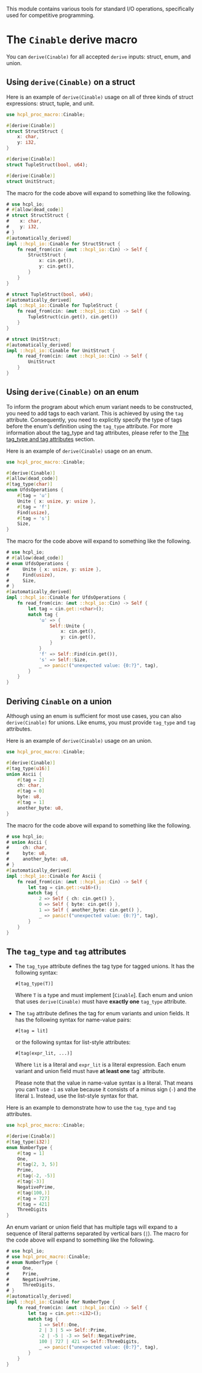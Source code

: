 This module contains various tools for standard I/O operations,
specifically used for competitive programming.

# The `Cinable` derive macro
You can `derive(Cinable)` for all accepted `derive` inputs:
struct, enum, and union.

## Using `derive(Cinable)` on a struct
Here is an example of `derive(Cinable)` usage on all of three kinds
of struct expressions: struct, tuple, and unit.

```rust
use hcpl_proc_macro::Cinable;

#[derive(Cinable)]
struct StructStruct {
    x: char,
    y: i32,
}

#[derive(Cinable)]
struct TupleStruct(bool, u64);

#[derive(Cinable)]
struct UnitStruct;
```

The macro for the code above will expand to something
like the following.
```rust
# use hcpl_io;
# #[allow(dead_code)]
# struct StructStruct {
#    x: char,
#    y: i32,
# }
#[automatically_derived]
impl ::hcpl_io::Cinable for StructStruct {
    fn read_from(cin: &mut ::hcpl_io::Cin) -> Self {
        StructStruct {
            x: cin.get(),
            y: cin.get(),
        }
    }
}

# struct TupleStruct(bool, u64);
#[automatically_derived]
impl ::hcpl_io::Cinable for TupleStruct {
    fn read_from(cin: &mut ::hcpl_io::Cin) -> Self {
        TupleStruct(cin.get(), cin.get())
    }
}

# struct UnitStruct;
#[automatically_derived]
impl ::hcpl_io::Cinable for UnitStruct {
    fn read_from(cin: &mut ::hcpl_io::Cin) -> Self {
        UnitStruct
    }
}
```

## Using `derive(Cinable)` on an enum
To inform the program about which enum variant needs to be
constructed, you need to add tags to each variant. This is
achieved by using the `tag` attribute. Consequently, you need
to explicitly specify the type of tags before the enum's
definition using the `tag_type` attribute. For more information
about the tag_type and tag attributes, please refer to the
[The tag_type and tag attributes](#the-tag_type-and-tag-attributes)
section.

Here is an example of `derive(Cinable)` usage on an enum.
```rust
use hcpl_proc_macro::Cinable;

#[derive(Cinable)]
#[allow(dead_code)]
#[tag_type(char)]
enum UfdsOperations {
    #[tag = 'u']
    Unite { x: usize, y: usize },
    #[tag = 'f']
    Find(usize),
    #[tag = 's']
    Size,
}
```

The macro for the code above will expand to something
like the following.
```rust
# use hcpl_io;
# #[allow(dead_code)]
# enum UfdsOperations {
#     Unite { x: usize, y: usize },
#     Find(usize),
#     Size,
# }
#[automatically_derived]
impl ::hcpl_io::Cinable for UfdsOperations {
    fn read_from(cin: &mut ::hcpl_io::Cin) -> Self {
        let tag = cin.get::<char>();
        match tag {
            'u' => {
                Self::Unite {
                    x: cin.get(),
                    y: cin.get(),
                }
            }
            'f' => Self::Find(cin.get()),
            's' => Self::Size,
            _ => panic!("unexpected value: {0:?}", tag),
        }
    }
}
```

## Deriving `Cinable` on a union
Although using an enum is sufficient for most use cases, you can
also `derive(Cinable)` for unions. Like enums, you must provide
`tag_type` and `tag` attributes.

Here is an example of `derive(Cinable)` usage on an union.
```rust
use hcpl_proc_macro::Cinable;

#[derive(Cinable)]
#[tag_type(u16)]
union Ascii {
    #[tag = 2]
    ch: char,
    #[tag = 0]
    byte: u8,
    #[tag = 1]
    another_byte: u8,
}
```

The macro for the code above will expand to something
like the following.
```rust
# use hcpl_io;
# union Ascii {
#     ch: char,
#     byte: u8,
#     another_byte: u8,
# }
#[automatically_derived]
impl ::hcpl_io::Cinable for Ascii {
    fn read_from(cin: &mut ::hcpl_io::Cin) -> Self {
        let tag = cin.get::<u16>();
        match tag {
            2 => Self { ch: cin.get() },
            0 => Self { byte: cin.get() },
            1 => Self { another_byte: cin.get() },
            _ => panic!("unexpected value: {0:?}", tag),
        }
    }
}
```

## The `tag_type` and `tag` attributes
- The `tag_type` attribute defines the tag type for tagged
unions. It has the following syntax:
  ```text
  #[tag_type(T)]
  ```
  Where `T` is a type and must implement [`Cinable`]. Each enum
  and union that uses `derive(Cinable)` must have **exactly one**
  `tag_type` attribute.

- The `tag` attribute defines the tag for enum variants and union
fields. It has the following syntax for name-value pairs:
  ```text
  #[tag = lit]
  ```
  or the following syntax for list-style attributes:
  ```text
  #[tag(expr_lit, ...)]
  ```
  Where `lit` is a literal and `expr_lit` is a literal expression.
Each enum variant and union field must have **at least one**
tag` attribute.

  Please note that the value in name-value syntax is a literal. That
means you can't use `-1` as value because it consists of a minus
sign (`-`) and the literal `1`. Instead, use the list-style syntax
for that.

Here is an example to demonstrate how to use the `tag_type` and
`tag` attributes.
```rust
use hcpl_proc_macro::Cinable;

#[derive(Cinable)]
#[tag_type(i32)]
enum NumberType {
    #[tag = 1]
    One,
    #[tag(2, 3, 5)]
    Prime,
    #[tag(-2, -5)]
    #[tag(-3)]
    NegativePrime,
    #[tag(100,)]
    #[tag = 727]
    #[tag = 421]
    ThreeDigits
}
```

An enum variant or union field that has multiple tags
will expand to a sequence of literal patterns separated
by vertical bars (`|`). The macro for the code above
will expand to something like the following. 
```rust
# use hcpl_io;
# use hcpl_proc_macro::Cinable;
# enum NumberType {
#     One,
#     Prime,
#     NegativePrime,
#     ThreeDigits,
# }
#[automatically_derived]
impl ::hcpl_io::Cinable for NumberType {
    fn read_from(cin: &mut ::hcpl_io::Cin) -> Self {
        let tag = cin.get::<i32>();
        match tag {
            1 => Self::One,
            2 | 3 | 5 => Self::Prime,
            -2 | -5 | -3 => Self::NegativePrime,
            100 | 727 | 421 => Self::ThreeDigits,
            _ => panic!("unexpected value: {0:?}", tag),
        }
    }
}
```